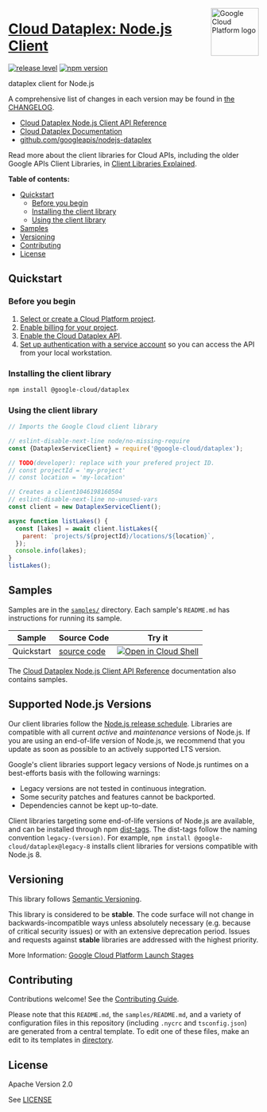 [//]: # "This README.md file is auto-generated, all changes to this file will be lost."
[//]: # "To regenerate it, use `python -m synthtool`."
<img src="https://avatars2.githubusercontent.com/u/2810941?v=3&s=96" alt="Google Cloud Platform logo" title="Google Cloud Platform" align="right" height="96" width="96"/>

# [Cloud Dataplex: Node.js Client](https://github.com/googleapis/nodejs-dataplex)

[![release level](https://img.shields.io/badge/release%20level-stable-brightgreen.svg?style=flat)](https://cloud.google.com/terms/launch-stages)
[![npm version](https://img.shields.io/npm/v/@google-cloud/dataplex.svg)](https://www.npmjs.org/package/@google-cloud/dataplex)




dataplex client for Node.js


A comprehensive list of changes in each version may be found in
[the CHANGELOG](https://github.com/googleapis/nodejs-dataplex/blob/main/CHANGELOG.md).

* [Cloud Dataplex Node.js Client API Reference][client-docs]
* [Cloud Dataplex Documentation][product-docs]
* [github.com/googleapis/nodejs-dataplex](https://github.com/googleapis/nodejs-dataplex)

Read more about the client libraries for Cloud APIs, including the older
Google APIs Client Libraries, in [Client Libraries Explained][explained].

[explained]: https://cloud.google.com/apis/docs/client-libraries-explained

**Table of contents:**


* [Quickstart](#quickstart)
  * [Before you begin](#before-you-begin)
  * [Installing the client library](#installing-the-client-library)
  * [Using the client library](#using-the-client-library)
* [Samples](#samples)
* [Versioning](#versioning)
* [Contributing](#contributing)
* [License](#license)

## Quickstart

### Before you begin

1.  [Select or create a Cloud Platform project][projects].
1.  [Enable billing for your project][billing].
1.  [Enable the Cloud Dataplex API][enable_api].
1.  [Set up authentication with a service account][auth] so you can access the
    API from your local workstation.

### Installing the client library

```bash
npm install @google-cloud/dataplex
```


### Using the client library

```javascript
// Imports the Google Cloud client library

// eslint-disable-next-line node/no-missing-require
const {DataplexServiceClient} = require('@google-cloud/dataplex');

// TODO(developer): replace with your prefered project ID.
// const projectId = 'my-project'
// const location = 'my-location'

// Creates a client1046198160504
// eslint-disable-next-line no-unused-vars
const client = new DataplexServiceClient();

async function listLakes() {
  const [lakes] = await client.listLakes({
    parent: `projects/${projectId}/locations/${location}`,
  });
  console.info(lakes);
}
listLakes();

```



## Samples

Samples are in the [`samples/`](https://github.com/googleapis/nodejs-dataplex/tree/main/samples) directory. Each sample's `README.md` has instructions for running its sample.

| Sample                      | Source Code                       | Try it |
| --------------------------- | --------------------------------- | ------ |
| Quickstart | [source code](https://github.com/googleapis/nodejs-dataplex/blob/main/samples/quickstart.js) | [![Open in Cloud Shell][shell_img]](https://console.cloud.google.com/cloudshell/open?git_repo=https://github.com/googleapis/nodejs-dataplex&page=editor&open_in_editor=samples/quickstart.js,samples/README.md) |



The [Cloud Dataplex Node.js Client API Reference][client-docs] documentation
also contains samples.

## Supported Node.js Versions

Our client libraries follow the [Node.js release schedule](https://nodejs.org/en/about/releases/).
Libraries are compatible with all current _active_ and _maintenance_ versions of
Node.js.
If you are using an end-of-life version of Node.js, we recommend that you update
as soon as possible to an actively supported LTS version.

Google's client libraries support legacy versions of Node.js runtimes on a
best-efforts basis with the following warnings:

* Legacy versions are not tested in continuous integration.
* Some security patches and features cannot be backported.
* Dependencies cannot be kept up-to-date.

Client libraries targeting some end-of-life versions of Node.js are available, and
can be installed through npm [dist-tags](https://docs.npmjs.com/cli/dist-tag).
The dist-tags follow the naming convention `legacy-(version)`.
For example, `npm install @google-cloud/dataplex@legacy-8` installs client libraries
for versions compatible with Node.js 8.

## Versioning

This library follows [Semantic Versioning](http://semver.org/).



This library is considered to be **stable**. The code surface will not change in backwards-incompatible ways
unless absolutely necessary (e.g. because of critical security issues) or with
an extensive deprecation period. Issues and requests against **stable** libraries
are addressed with the highest priority.






More Information: [Google Cloud Platform Launch Stages][launch_stages]

[launch_stages]: https://cloud.google.com/terms/launch-stages

## Contributing

Contributions welcome! See the [Contributing Guide](https://github.com/googleapis/nodejs-dataplex/blob/main/CONTRIBUTING.md).

Please note that this `README.md`, the `samples/README.md`,
and a variety of configuration files in this repository (including `.nycrc` and `tsconfig.json`)
are generated from a central template. To edit one of these files, make an edit
to its templates in
[directory](https://github.com/googleapis/synthtool).

## License

Apache Version 2.0

See [LICENSE](https://github.com/googleapis/nodejs-dataplex/blob/main/LICENSE)

[client-docs]: https://cloud.google.com/dataplex
[product-docs]: https://cloud.google.com/dataplex/
[shell_img]: https://gstatic.com/cloudssh/images/open-btn.png
[projects]: https://console.cloud.google.com/project
[billing]: https://support.google.com/cloud/answer/6293499#enable-billing
[enable_api]: https://console.cloud.google.com/flows/enableapi?apiid=dataplex.googleapis.com
[auth]: https://cloud.google.com/docs/authentication/getting-started

